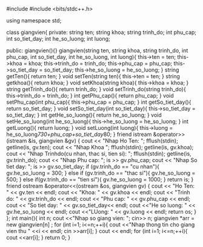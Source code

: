 #include <iostream>
#include <bits/stdc++.h>

using namespace std;

class giangvien{
private:
	string ten;
	string khoa;
	string trinh_do;
	int phu_cap;
	int so_tiet_day;
	int he_so_luong;
	int luong;
	
public:
	giangvien(){}
	giangvien(string ten, string khoa, string trinh_do, int phu_cap, int so_tiet_day, int he_so_luong, int luong){
		this->ten = ten;
		this->khoa = khoa;
		this->trinh_do = trinh_do;
		this->phu_cap = phu_cap;
		this->so_tiet_day = so_tiet_day;
		this->he_so_luong = he_so_luong;
	}
	string getTen(){
		return ten;
	}
	void setTen(string ten){
		this->ten = ten;
	}
	string getkhoa(){
		return khoa;
	}
	void setKhoa(string khoa){
		this->khoa = khoa;
	}
	string getTrinh_do(){
		return trinh_do;
	}
	void setTrinh_do(string trinh_do){
		this->trinh_do = trinh_do;
	}
	int getPhu_cap(){
		return phu_cap;
	}
	void setPhu_cap(int phu_cap){
		this->phu_cap = phu_cap;
	}
	int getSo_tiet_day(){
		return so_tiet_day;
	}
	void setSo_tiet_day(int so_tiet_day){
		this->so_tiet_day = so_tiet_day;
	}
	int getHe_so_luong(){
		return he_so_luong;
	}
	void setHe_so_luong(int he_so_luong){
		this->he_so_luong = he_so_luong;
	}
	int getLuong(){
		return luong;
	}
	void setLuong(int luong){
		this->luong = he_so_luong*730+phu_cap+so_tiet_day*80;
	}
	friend istream &operator>>(istream &is, giangvien &gv)
    {
        cout << "Nhap Ho Ten: "; fflush(stdin); getline(is, gv.ten);
        cout << "Nhap Khoa "; fflush(stdin); getline(is, gv.khoa);
        cout << "Nhap Trinhdo(cu nhan, thac si, tien si): "; fflush(stdin); getline(is, gv.trinh_do);
        cout << "Nhap Phu cap: "; is >> gv.phu_cap;
        cout << "Nhap So tiet day: "; is >> gv.so_tiet_day;
        if (gv.trinh_do == "cu nhan"){
        	gv.he_so_luong = 300;
		}
		else if (gv.trinh_do == "thac si"){
			gv.he_so_luong = 500;
		}
		else if(gv.trinh_do == "tien si"){
			gv.he_so_luong = 1000;
		}
        return is;
    }
	friend ostream &operator<<(ostream &os, giangvien gv)
    {
        cout << "Ho Ten: " << gv.ten << endl;
        cout << "Khoa: " << gv.khoa << endl;
        cout << "Trinh do: " << gv.trinh_do << endl;
        cout << "Phu cap: " << gv.phu_cap << endl;
        cout << "So tiet day: " << gv.so_tiet_day<< endl;
        cout <<"He so luong: " << gv.he_so_luong << endl;
        cout <<"LUong: " << gv.luong << endl;
        return os;
    }
};
int main(){
	int n;
	cout <<"Nhap so giang vien: ";
	cin>> n;
	giangvien *arr = new giangvien[n] ;
	for (int i=1; i<=n;++i){
		cout <<"Nhap thong tin cho giang vien thu " <<i << endl;
		cin >>arr[i];
	}
	cout << endl;
	for (int i=1; i<=n;++i){
		cout <<arr[i];
	}
	return 0;
}
